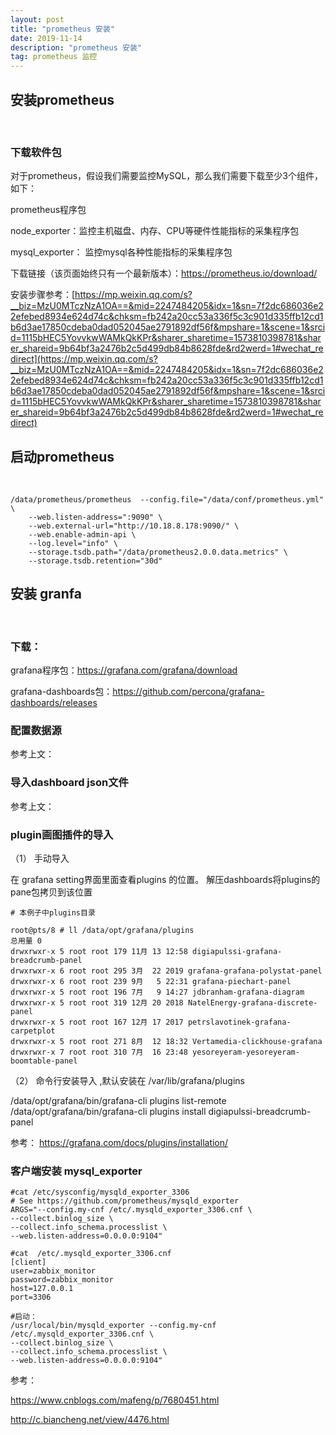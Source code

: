 ```yaml
---
layout: post
title: "prometheus 安装"
date: 2019-11-14 
description: "prometheus 安装"
tag: prometheus 监控
---   
```

  


## 安装prometheus

<br> 

### 下载软件包

对于prometheus，假设我们需要监控MySQL，那么我们需要下载至少3个组件，如下：

prometheus程序包

node_exporter：监控主机磁盘、内存、CPU等硬件性能指标的采集程序包

mysql_exporter： 监控mysql各种性能指标的采集程序包

下载链接（该页面始终只有一个最新版本）：https://prometheus.io/download/


安装步骤参考：[https://mp.weixin.qq.com/s?__biz=MzU0MTczNzA1OA==&mid=2247484205&idx=1&sn=7f2dc686036e22efebed8934e624d74c&chksm=fb242a20cc53a336f5c3c901d335ffb12cd1b6d3ae17850cdeba0dad052045ae2791892df56f&mpshare=1&scene=1&srcid=1115bHEC5YovvkwWAMkQkKPr&sharer_sharetime=1573810398781&sharer_shareid=9b64bf3a2476b2c5d499db84b8628fde&rd2werd=1#wechat_redirect](https://mp.weixin.qq.com/s?__biz=MzU0MTczNzA1OA==&mid=2247484205&idx=1&sn=7f2dc686036e22efebed8934e624d74c&chksm=fb242a20cc53a336f5c3c901d335ffb12cd1b6d3ae17850cdeba0dad052045ae2791892df56f&mpshare=1&scene=1&srcid=1115bHEC5YovvkwWAMkQkKPr&sharer_sharetime=1573810398781&sharer_shareid=9b64bf3a2476b2c5d499db84b8628fde&rd2werd=1#wechat_redirect)





 

## 启动prometheus

<br> 

	/data/prometheus/prometheus  --config.file="/data/conf/prometheus.yml" \
		--web.listen-address=":9090" \
		--web.external-url="http://10.18.8.178:9090/" \
		--web.enable-admin-api \
		--log.level="info" \
		--storage.tsdb.path="/data/prometheus2.0.0.data.metrics" \
		--storage.tsdb.retention="30d" 

	
## 安装 granfa 

<br> 	

### 下载：

grafana程序包：https://grafana.com/grafana/download 

grafana-dashboards包：https://github.com/percona/grafana-dashboards/releases 
	
### 配置数据源

参考上文：




### 导入dashboard json文件 

参考上文： 

### plugin画图插件的导入


（1） 手动导入

在 grafana setting界面里面查看plugins 的位置。 解压dashboards将plugins的pane包拷贝到该位置



	
	
	# 本例子中plugins目录
	
	root@pts/8 # ll /data/opt/grafana/plugins
	总用量 0
	drwxrwxr-x 5 root root 179 11月 13 12:58 digiapulssi-grafana-breadcrumb-panel
	drwxrwxr-x 6 root root 295 3月  22 2019 grafana-grafana-polystat-panel
	drwxrwxr-x 6 root root 239 9月   5 22:31 grafana-piechart-panel
	drwxrwxr-x 5 root root 196 7月   9 14:27 jdbranham-grafana-diagram
	drwxrwxr-x 5 root root 319 12月 20 2018 NatelEnergy-grafana-discrete-panel
	drwxrwxr-x 5 root root 167 12月 17 2017 petrslavotinek-grafana-carpetplot
	drwxrwxr-x 5 root root 271 8月  12 18:32 Vertamedia-clickhouse-grafana
	drwxrwxr-x 7 root root 310 7月  16 23:48 yesoreyeram-yesoreyeram-boomtable-panel
 
（2） 命令行安装导入 ,默认安装在 /var/lib/grafana/plugins

   /data/opt/grafana/bin/grafana-cli  plugins list-remote  
   /data/opt/grafana/bin/grafana-cli plugins install digiapulssi-breadcrumb-panel 
 
参考： https://grafana.com/docs/plugins/installation/

### 客户端安装 mysql_exporter 


	#cat /etc/sysconfig/mysqld_exporter_3306 
	# See https://github.com/prometheus/mysqld_exporter
	ARGS="--config.my-cnf /etc/.mysqld_exporter_3306.cnf \
	--collect.binlog_size \
	--collect.info_schema.processlist \
	--web.listen-address=0.0.0.0:9104"

	#cat  /etc/.mysqld_exporter_3306.cnf
	[client]
	user=zabbix_monitor
	password=zabbix_monitor
	host=127.0.0.1
	port=3306

	#启动：
	/usr/local/bin/mysqld_exporter --config.my-cnf /etc/.mysqld_exporter_3306.cnf \
	--collect.binlog_size \
	--collect.info_schema.processlist \
	--web.listen-address=0.0.0.0:9104"

参考： 

https://www.cnblogs.com/mafeng/p/7680451.html 

http://c.biancheng.net/view/4476.html


